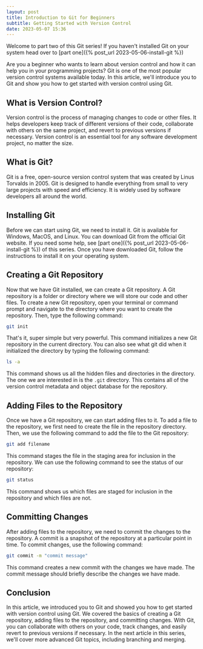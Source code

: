 ```yaml
---
layout: post
title: Introduction to Git for Beginners
subtitle: Getting Started with Version Control
date: 2023-05-07 15:36
---
```


Welcome to part two of this Git series! If you haven't installed Git on your system head over to [part one]({% post_url 2023-05-06-install-git %})

Are you a beginner who wants to learn about version control and how it can help you in your programming projects? Git is one of the most popular version control systems available today. In this article, we'll introduce you to Git and show you how to get started with version control using Git.

## What is Version Control?

Version control is the process of managing changes to code or other files. It helps developers keep track of different versions of their code, collaborate with others on the same project, and revert to previous versions if necessary. Version control is an essential tool for any software development project, no matter the size.

## What is Git?

Git is a free, open-source version control system that was created by Linus Torvalds in 2005. Git is designed to handle everything from small to very large projects with speed and efficiency. It is widely used by software developers all around the world.

## Installing Git

Before we can start using Git, we need to install it. Git is available for Windows, MacOS, and Linux. You can download Git from the official Git website. If you need some help, see [part one]({% post_url 2023-05-06-install-git %}) of this series. Once you have downloaded Git, follow the instructions to install it on your operating system.

## Creating a Git Repository

Now that we have Git installed, we can create a Git repository. A Git repository is a folder or directory where we will store our code and other files. To create a new Git repository, open your terminal or command prompt and navigate to the directory where you want to create the repository. Then, type the following command:

```bash
git init
```

That's it, super simple but very powerful. This command initializes a new Git repository in the current directory. You can also see what git did when it initialized the directory by typing the following command:

```bash
ls -a
```

This command shows us all the hidden files and directories in the directory. The one we are interested in is the `.git` directory. This contains all of the version control metadata and object database for the repository.

## Adding Files to the Repository

Once we have a Git repository, we can start adding files to it. To add a file to the repository, we first need to create the file in the repository directory. Then, we use the following command to add the file to the Git repository:

```bash
git add filename
```

This command stages the file in the staging area for inclusion in the repository. We can use the following command to see the status of our repository:

```bash
git status
```

This command shows us which files are staged for inclusion in the repository and which files are not.

## Committing Changes

After adding files to the repository, we need to commit the changes to the repository. A commit is a snapshot of the repository at a particular point in time. To commit changes, use the following command:

```bash
git commit -m "commit message"
```

This command creates a new commit with the changes we have made. The commit message should briefly describe the changes we have made.

## Conclusion

In this article, we introduced you to Git and showed you how to get started with version control using Git. We covered the basics of creating a Git repository, adding files to the repository, and committing changes. With Git, you can collaborate with others on your code, track changes, and easily revert to previous versions if necessary. In the next article in this series, we'll cover more advanced Git topics, including branching and merging.